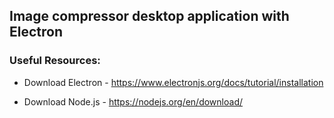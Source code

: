 ## Image compressor desktop application with Electron

### Useful Resources:

- Download Electron - https://www.electronjs.org/docs/tutorial/installation

- Download Node.js - https://nodejs.org/en/download/
